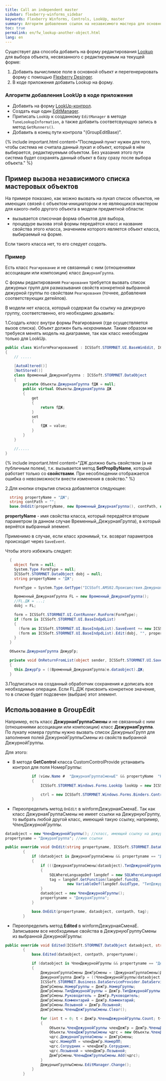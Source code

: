 ```yaml
---
title: Call an independent master
sidebar: flexberry-winforms_sidebar
keywords: Flexberry Winforms, Controls, LookUp, master
summary: Алгоритм добавления ссылок на независимого мастера для основной формы редактирования и детейлов, примеры использования
toc: true
permalink: en/fw_lookup-another-object.html
lang: en
---
```


Существует два способа добавить на форму редактирования [Lookup](fw_lookup.html) для выбора объекта, несвязанного с редактируемым на текущей форме:

1. Добавить вычислимое поле в основной объект и перегенерировать форму с помощью [Flexberry Desinger](fd_landing_page.html).
2. В коде приложения добавить Lookup на форму.

### Алгоритм добавления LookUp в коде приложения

* Добавить на форму [LookUp-контрол](fw_lookup.html).
* Создать еще один [EditManager](fw_editmanager.html).
* Приписать `LookUp` к созданному `EditManager` в методе `TuneLookupInformation`, а также добавить соответсвующую запись в метод `GetRunners()`.
* Добавить в конец пути контрола "(GroupEditBase)".

{% include important.html content="Последний пункт нужен для того, чтобы система не считала данный лукап и объект, который в нём выбирается, редактируемым объектом. Без указания этого пути система будет сохранять данный объект в базу сразу после выбора объекта." %}

## Пример вызова независимого списка мастеровых объектов

На примере показано, как можно вызвать на лукап список объектов, не имеющих связей c объектом-инициатором и не являющихся мастером для какого-либо другого объекта в модели предметной области:

* вызывается списочная форма объектов для выбора,
* процедуре вызова этой формы передаётся класс и название свойства этого класса, значением которого является объект класса, выбираемый на форме.

Если такого класса нет, то его следует _создать_.

### Пример

Есть класс `Реагирование` и не связанный с ним (отношениями ассоциации или композиции) класс `ДежурнаяГруппа`.

С формы редактирования `Реагирования` требуется вызвать список дежурных групп для размазывания свойств конкретной выбранной дежурной группы по свойствам `Реагирования` (точнее, добавления соответствующих детейлов).

В модели нет класса, который содержал бы ссылку на дежурную группу, соответственно, его необходимо доьавить:

1.Создать _класс_ внутри формы Реагирования (где осуществляется вызов списка). Объект должен быть _нехранимым_. Таким образом не требуеся менять модель на диаграмме, так как класс ннеобходим только для LookUp.

```csharp
public class WinformРеагированиеE : ICSSoft.STORMNET.UI.BaseWinEdit, ICSSoft.AMS02.Происшествия.DPDIРеагированиеE
{
    // .....

    [AutoAltered()]
    [NotStored()]
    class Временный_ДежурнаяГруппа : ICSSoft.STORMNET.DataObject
    {
        private Объекты.ДежурнаяГруппа fДЖ = null;
        public virtual Объекты.ДежурнаяГруппа ДЖ
        {
            get
            {
                return fДЖ;
            }
            set
            {
                fДЖ = value;
            }
        }
    }

    //.....
}
```

{% include important.html content="ДЖ должно быть свойством (а не публичным полем), т.к. вызывается метод __SetPropByName__, который работает только со __свойствами__. При несоблюдении отображается ошибка о невозможности внести изменения в свойство." %}

2.Для кнопки открытия списка добавляется следующее:

```csharp
  string propertyName = "ДЖ";
  string contPath = "";
  base.OnEdit(propertyName, new Временный_ДежурнаяГруппа(), contPath, null);
```

__propertyName__ - имя свойства класса, который  передаётся вторым параметром (в данном случае Временный_ДежурнаяГруппа), в который вернётся выбранный элемент.

Применимо в случае, если класс _хранимый_, т.к. возврат параметров происходит через `SaveEvent`.

Чтобы этого избежать следует:

```csharp
  {
    object form = null;
    System.Type FormType = null;
    ICSSoft.STORMNET.DataObject dobj = null;
    string propertyName = "ДЖ";

    FormType = System.Type.GetType("ICSSoft.AMS02.Происшествия.ДежурнаяГруппаL,Происшествия(Forms)");

    Временный_ДежурнаяГруппа FL = new Временный_ДежурнаяГруппа();
    //FL.ДЖ = ...;
    dobj = FL;

    form = ICSSoft.STORMNET.UI.ContRunner.RunForm(FormType);
    if (form is ICSSoft.STORMNET.UI.BaseIndpdList)
    {
      (form as ICSSoft.STORMNET.UI.BaseIndpdList).SaveEvent += new ICSSoft.STORMNET.UI.SaveEventArgsHandler(OnReturnFromList);
      (form as ICSSoft.STORMNET.UI.BaseIndpdList).Edit(dobj, "", propertyName, null);
    }
  }

  Объекты.ДежурнаяГруппа ДежурГр;

  private void OnReturnFromList(object sender, ICSSoft.STORMNET.UI.SaveEventArgs e)
  {
    this.ДежурГр = ((Временный_ДежурнаяГруппа)e.dataobject).ДЖ;
  }
```

3.Подписаться на созданный обработчик сохранения и дописать все необходимые операции. Если FL.ДЖ присвоить конкретное значение, то в списке будет подсвечен (выбран) этот элемент.

## Использование в GroupEdit

Например, есть класс __ДежурнаяГруппаСмены__ и не связанный с ним (отношениями ассоциации или композиции) класс __ДежурнаяГруппа__. По лукапу номера группы нужно вызвать список ДежурныхГрупп для заполнения полей ДежурнойГруппыСмены из свойств выбранной ДежурнойГруппы.

Для этого:

* В методе __GetControl__ класса CustomControlProvide устанавить контрол для поля НомерГруппы:

```csharp
            if (view.Name #  "ДежурнаяГруппаСменыE" && propertyName  "НомерГруппы")
            {
                ICSSoft.STORMNET.Windows.Forms.LookUp lookUp = new ICSSoft.STORMNET.Windows.Forms.LookUp();

                ctrl = new ICSSoft.STORMNET.Windows.Forms.Binders.ControlForBindStruct(lookUp, "Value");
            }
```

* Переопределить метод `OnEdit` в winformДежурнаяСменаE. Так как класс ДежурнаяГруппаСмены не имеет ссылки на ДежурнуюГруппу, то выбрать любой другой класс, имеющий такую ссылку, например, _ЧленДежурнойГруппы_.

```csharp
dataobject = new ЧленДежурнойГруппы(); //класс, имеющий ссылку на дежурную группу
propertyname = "ДежураяГруппа"; //имя ссылки

public override void OnEdit(string propertyname, ICSSoft.STORMNET.DataObject dataobject, string contpath, object tag)
        {
            if (dataobject is ДежурнаяГруппаСмены && propertyname == "ДежурныеГруппыСмены.НомерГруппы")
            {
                if (((ДежурнаяГруппаСмены)dataobject).ТипДежурнойГруппы != null)
                {
                    SQLWhereLanguageDef langdef = new SQLWhereLanguageDef();
                    tag = langdef.GetFunction(langdef.funcEQ,
                            new VariableDef(langdef.GuidType, "ТипДежурнойГруппы"), ((ДежурнаяГруппаСмены)dataobject).ТипДежурнойГруппы.__PrimaryKey);
                }
                dataobject = new ЧленДежурнойГруппы();
                propertyname = "ДежураяГруппа";
            }

            base.OnEdit(propertyname, dataobject, contpath, tag);
        }
```

* Переопределить метод __Edited__ в winformДежурнаяСменаE. Записываем все необходимые свойства в ДежурнуюГруппуСмены из выбранной ДежурнойГруппы:

```csharp
public override void Edited(ICSSoft.STORMNET.DataObject dataobject, string contpath, string propertyname)
        {
            base.Edited(dataobject, contpath, propertyname);

            if (dataobject is ЧленДежурнойГруппы && propertyname == "ДежураяГруппа")
            {
                ДежурнаяГруппаСмены ДежГрСмены = (ДежурнаяГруппаСмены)ДежурныеГруппыСмены.EditManager.DataObject;
                ДежурнаяГруппа ДежГр = ((ЧленДежурнойГруппы)dataobject).ДежураяГруппа;
                ICSSoft.STORMNET.Business.DataServiceProvider.DataService.LoadObject("ДежурнаяГруппаE", ДежГр);
                ДежГрСмены.НомерГруппы = ДежГр.НомерГруппы;
                ДежГрСмены.ТипДежурнойГруппы = ДежГр.ТипДежурнойГруппы;
                ДежГрСмены.Руководитель = ДежГр.Руководитель;
                ДежГрСмены.Комментарий = ДежГр.Комментарий;
                ДежГрСмены.Позывной = ДежГр.Позывной;
                ДежГрСмены.ЧленыДежГруппыСмены.Clear();

                for (int t = 0; t < ДежГр.ЧленыДежурнойГруппы.Count; t++)
                {
                    Объекты.ЧленДежурнойГруппы членДежГр = ДежГр.ЧленыДежурнойГруппы[t];
                    Объекты.ЧленДежГруппыСмены чдгс = new Объекты.ЧленДежГруппыСмены();
                    чдгс.ДежурнаяГруппаСмены = ДежГрСмены;
                    чдгс.НомерПП = членДежГр.НомерПП;
                    чдгс.Сотрудник = членДежГр.Сотрудник;
                    чдгс.Позывной = членДежГр.Позывной;
                    ДежГрСмены.ЧленыДежГруппыСмены.Add(чдгс);
                }
                ДежурныеГруппыСмены.EditManager.Change();
            }
        }
```
